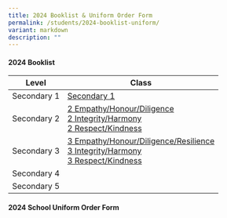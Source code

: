 ```yaml
---
title: 2024 Booklist & Uniform Order Form
permalink: /students/2024-booklist-uniform/
variant: markdown
description: ""
---
```

#### 2024 Booklist

| Level | Class |
| -------- | -------- | 
|Secondary 1|[Secondary 1](/files/2024/S1_2024.pdf) |
|Secondary 2|[2 Empathy/Honour/Diligence](/files/2024/S2_Empathy_Honour_Diligence_2024.pdf)<br>[2 Integrity/Harmony](/files/2024/S2_Intergity_Harmony_2024.pdf)<br>[2 Respect/Kindness](/files/2024/S2_Respect_Kindness_2024.pdf)|
|Secondary 3| [3 Empathy/Honour/Diligence/Resilience](/files/2024/S3_Empathy_Honour_Diligence_Resilience_2024.pdf)<br>[3 Integrity/Harmony](/files/2024/S3_Integrity_Harmony_2024.pdf)<br>[3 Respect/Kindness](/files/2024/S3_Respect_Kindness_2024.pdf)|
|Secondary 4| |
|Secondary 5| |

#### 2024 School Uniform Order Form